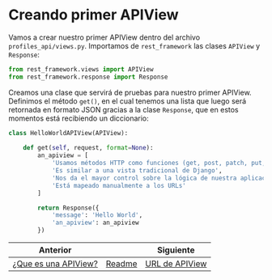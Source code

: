 # Creando primer APIView

Vamos a crear nuestro primer APIView dentro del archivo `profiles_api/views.py`. Importamos de `rest_framework` las clases `APIView` y `Response`:

```py
from rest_framework.views import APIView
from rest_framework.response import Response
```

Creamos una clase que servirá de pruebas para nuestro primer APIView. Definimos el método `get()`, en el cual tenemos una lista que luego será retornada en formato JSON gracias a la clase `Response`, que en estos momentos está recibiendo un diccionario:

```py
class HelloWorldAPIView(APIView):
    
    def get(self, request, format=None):
        an_apiview = [
            'Usamos métodos HTTP como funciones (get, post, patch, put, delete)',
            'Es similar a una vista tradicional de Django',
            'Nos da el mayor control sobre la lógica de nuestra aplicación',
            'Está mapeado manualmente a los URLs'
        ]

        return Response({
            'message': 'Hello World',
            'an_apiview': an_apiview
        })
```

| Anterior |                        | Siguiente                                   |
| -------- | ---------------------- | ------------------------------------------- |
| [¿Que es una APIView?](08_Que_es_APIView.md) | [Readme](../README.md) | [URL de APIView](10_URL_APIView.md) |
